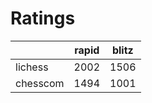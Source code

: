 # Ratings

|          | rapid | blitz |
|----------|-------|-------|
| lichess  | 2002 | 1506 |
| chesscom | 1494 | 1001 |
